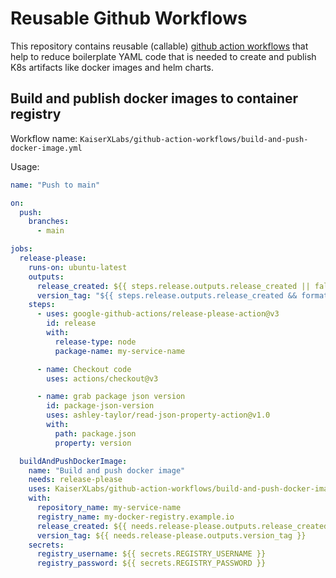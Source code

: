 # Reusable Github Workflows

This repository contains reusable (callable) [github action workflows](https://github.com/features/actions) that help to reduce boilerplate YAML code that is needed to create and publish K8s artifacts like docker images and helm charts.

## Build and publish docker images to container registry

Workflow name: `KaiserXLabs/github-action-workflows/build-and-push-docker-image.yml`

Usage:

```yaml
name: "Push to main"

on:
  push:
    branches:
      - main

jobs:
  release-please:
    runs-on: ubuntu-latest
    outputs:
      release_created: ${{ steps.release.outputs.release_created || false }}
      version_tag: "${{ steps.release.outputs.release_created && format('{0}.{1}.{2}',steps.release.outputs.major,steps.release.outputs.minor,steps.release.outputs.patch) || steps.package-json-version.outputs.value }}"
    steps:
      - uses: google-github-actions/release-please-action@v3
        id: release
        with:
          release-type: node
          package-name: my-service-name

      - name: Checkout code
        uses: actions/checkout@v3

      - name: grab package json version
        id: package-json-version
        uses: ashley-taylor/read-json-property-action@v1.0
        with:
          path: package.json
          property: version

  buildAndPushDockerImage:
    name: "Build and push docker image"
    needs: release-please
    uses: KaiserXLabs/github-action-workflows/build-and-push-docker-image.yml
    with:
      repository_name: my-service-name
      registry_name: my-docker-registry.example.io
      release_created: ${{ needs.release-please.outputs.release_created == 'true' }}
      version_tag: ${{ needs.release-please.outputs.version_tag }}
    secrets:
      registry_username: ${{ secrets.REGISTRY_USERNAME }}
      registry_password: ${{ secrets.REGISTRY_PASSWORD }}
```
